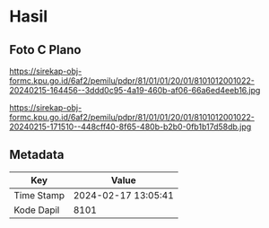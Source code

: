 # Hasil

## Foto C Plano

https://sirekap-obj-formc.kpu.go.id/6af2/pemilu/pdpr/81/01/01/20/01/8101012001022-20240215-164456--3ddd0c95-4a19-460b-af06-66a6ed4eeb16.jpg

https://sirekap-obj-formc.kpu.go.id/6af2/pemilu/pdpr/81/01/01/20/01/8101012001022-20240215-171510--448cff40-8f65-480b-b2b0-0fb1b17d58db.jpg


## Metadata

| Key        | Value               |
| ---------- | ------------------- |
| Time Stamp | 2024-02-17 13:05:41 |
| Kode Dapil | 8101                |



